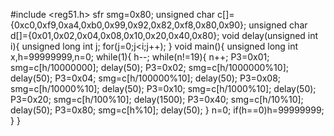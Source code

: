 #include <reg51.h>
sfr smg=0x80;
unsigned char c[]={0xc0,0xf9,0xa4,0xb0,0x99,0x92,0x82,0xf8,0x80,0x90};
unsigned char d[]={0x01,0x02,0x04,0x08,0x10,0x20,0x40,0x80};
void delay(unsigned int i){
unsigned long int j;
for(j=0;j<i;j++);
}
void main(){
unsigned long int x,h=99999999,n=0;
while(1){
h--;
while(n!=19){
n++;
P3=0x01;
smg=c[h/10000000];
delay(50);
P3=0x02;
smg=c[h/1000000%10];
delay(50);
P3=0x04;
smg=c[h/100000%10];
delay(50);
P3=0x08;
smg=c[h/10000%10];
delay(50);
P3=0x10;
smg=c[h/1000%10];
delay(50);
P3=0x20;
smg=c[h/100%10];
delay(1500);
P3=0x40;
smg=c[h/10%10];
delay(50);
P3=0x80;
smg=c[h%10];
delay(50);
}
n=0;
if(h==0)h=99999999;
 }
}